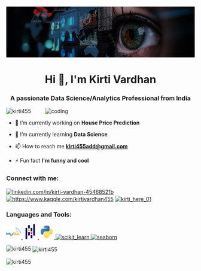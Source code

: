 ![logo](https://github.com/kirti455/kirti455/blob/main/Landing-Pg-Banner-1600x432px-5.webp)
<h1 align="center">Hi 👋, I'm Kirti Vardhan</h1>
<h3 align="center">A passionate Data Science/Analytics Professional from India</h3>

<img align="right" alt="coding" width="400" src="https://user-images.githubusercontent.com/55389276/140866485-8fb1c876-9a8f-4d6a-98dc-08c4981eaf70.gif">

<p align="left"> <img src="https://komarev.com/ghpvc/?username=kirti455&label=Profile%20views&color=0e75b6&style=flat" alt="kirti455" /> </p>

- 🔭 I’m currently working on **House Price Prediction**

- 🌱 I’m currently learning **Data Science**

- 📫 How to reach me **kirti455add@gmail.com**

- ⚡ Fun fact **I'm funny and cool**

<h3 align="left">Connect with me:</h3>
<p align="left">
<a href="https://linkedin.com/in/linkedin.com/in/kirti-vardhan-45468521b" target="blank"><img align="center" src="https://raw.githubusercontent.com/rahuldkjain/github-profile-readme-generator/master/src/images/icons/Social/linked-in-alt.svg" alt="linkedin.com/in/kirti-vardhan-45468521b" height="30" width="40" /></a>
<a href="https://kaggle.com/https://www.kaggle.com/kirtivardhan455" target="blank"><img align="center" src="https://raw.githubusercontent.com/rahuldkjain/github-profile-readme-generator/master/src/images/icons/Social/kaggle.svg" alt="https://www.kaggle.com/kirtivardhan455" height="30" width="40" /></a>
<a href="https://instagram.com/kirti_here_01" target="blank"><img align="center" src="https://raw.githubusercontent.com/rahuldkjain/github-profile-readme-generator/master/src/images/icons/Social/instagram.svg" alt="kirti_here_01" height="30" width="40" /></a>
</p>

<h3 align="left">Languages and Tools:</h3>
<p align="left"> <a href="https://www.mysql.com/" target="_blank" rel="noreferrer"> <img src="https://raw.githubusercontent.com/devicons/devicon/master/icons/mysql/mysql-original-wordmark.svg" alt="mysql" width="40" height="40"/> </a> <a href="https://pandas.pydata.org/" target="_blank" rel="noreferrer"> <img src="https://raw.githubusercontent.com/devicons/devicon/2ae2a900d2f041da66e950e4d48052658d850630/icons/pandas/pandas-original.svg" alt="pandas" width="40" height="40"/> </a> <a href="https://www.python.org" target="_blank" rel="noreferrer"> <img src="https://raw.githubusercontent.com/devicons/devicon/master/icons/python/python-original.svg" alt="python" width="40" height="40"/> </a> <a href="https://scikit-learn.org/" target="_blank" rel="noreferrer"> <img src="https://upload.wikimedia.org/wikipedia/commons/0/05/Scikit_learn_logo_small.svg" alt="scikit_learn" width="40" height="40"/> </a> <a href="https://seaborn.pydata.org/" target="_blank" rel="noreferrer"> <img src="https://seaborn.pydata.org/_images/logo-mark-lightbg.svg" alt="seaborn" width="40" height="40"/> </a> </p>

<p><img align="left" src="https://github-readme-stats.vercel.app/api/top-langs?username=kirti455&show_icons=true&locale=en&layout=compact" alt="kirti455" /></p>

<p>&nbsp;<img align="center" src="https://github-readme-stats.vercel.app/api?username=kirti455&show_icons=true&locale=en" alt="kirti455" /></p>

<p><img align="center" src="https://github-readme-streak-stats.herokuapp.com/?user=kirti455&" alt="kirti455" /></p>
